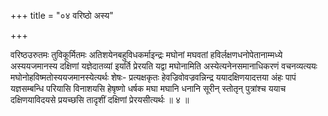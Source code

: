 +++
title = "०४ वरिष्ठो अस्य"

+++

वरिष्ठउरुतमः तुविकूर्मितमः अतिशयेनबहुविधकर्माइन्द्रः मघोनां मघवतां हविर्लक्षणधनोपेतानाम्मध्ये अस्ययजमानस्य दक्षिणां यज्ञेदातव्यां इयर्ति प्रेरयति यद्वा मघोनामिति अस्येत्यनेनसमानाधिकरणं वचनव्यत्ययः मघोनोहविष्मतोस्ययजमानस्येत्यर्थः शेषः- प्रत्यक्षकृतः हेवज्रिवोवज्रवन्निन्द्र ययादक्षिणयादत्तया अंहः पापं यज्ञसम्बन्धि परियासि विनाशयसि हेषृष्णो धर्षक मघा मघानि धनानि सूरीन् स्तोतृन् पुत्रांश्च ययाच दक्षिणयाविदयसे प्रयच्छसि तादृशीं दक्षिणां प्रेरयसीत्यर्थः ॥ ४ ॥